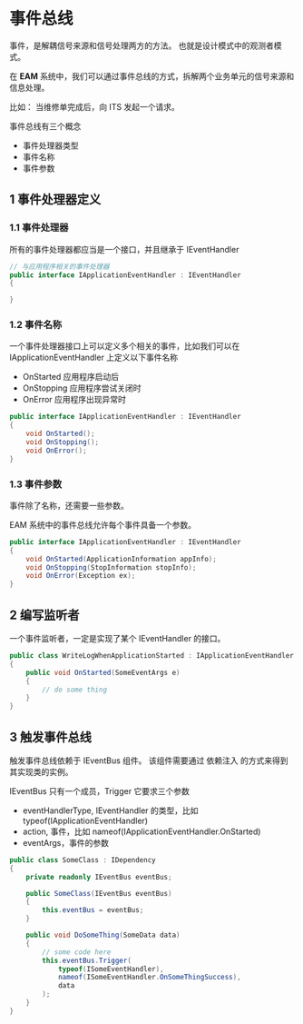 # 事件总线

事件，是解耦信号来源和信号处理两方的方法。
也就是设计模式中的观测者模式。

在 **EAM** 系统中，我们可以通过事件总线的方式，拆解两个业务单元的信号来源和信息处理。

比如：
当维修单完成后，向 ITS 发起一个请求。

事件总线有三个概念

* 事件处理器类型
* 事件名称
* 事件参数

## 1 事件处理器定义

### 1.1 事件处理器

所有的事件处理器都应当是一个接口，并且继承于 IEventHandler

```csharp
// 与应用程序相关的事件处理器
public interface IApplicationEventHandler : IEventHandler
{

}
```

### 1.2 事件名称

一个事件处理器接口上可以定义多个相关的事件，比如我们可以在 IApplicationEventHandler 上定义以下事件名称

* OnStarted 应用程序启动后
* OnStopping 应用程序尝试关闭时
* OnError 应用程序出现异常时

```csharp
public interface IApplicationEventHandler : IEventHandler
{
    void OnStarted();
    void OnStopping();
    void OnError();
}
```

### 1.3 事件参数

事件除了名称，还需要一些参数。

EAM 系统中的事件总线允许每个事件具备一个参数。

```csharp
public interface IApplicationEventHandler : IEventHandler
{
    void OnStarted(ApplicationInformation appInfo);
    void OnStopping(StopInformation stopInfo);
    void OnError(Exception ex);
}
```

## 2 编写监听者

一个事件监听者，一定是实现了某个 IEventHandler 的接口。

```csharp
public class WriteLogWhenApplicationStarted : IApplicationEventHandler
{
    public void OnStarted(SomeEventArgs e)
    {
        // do some thing
    }
}
```

## 3 触发事件总线

触发事件总线依赖于 IEventBus 组件。
该组件需要通过 依赖注入 的方式来得到其实现类的实例。

IEventBus 只有一个成员，Trigger
它要求三个参数

* eventHandlerType, IEventHandler 的类型，比如 typeof(IApplicationEventHandler)
* action, 事件，比如 nameof(IApplicationEventHandler.OnStarted)
* eventArgs，事件的参数

```csharp
public class SomeClass : IDependency
{
    private readonly IEventBus eventBus;

    public SomeClass(IEventBus eventBus)
    {
        this.eventBus = eventBus;
    }

    public void DoSomeThing(SomeData data)
    {
        // some code here
        this.eventBus.Trigger(
            typeof(ISomeEventHandler),
            nameof(ISomeEventHandler.OnSomeThingSuccess),
            data
        );
    }
}
```